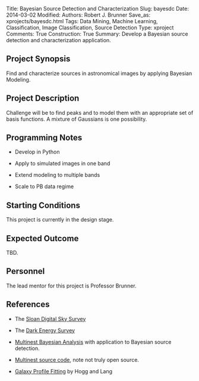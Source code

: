 Title: Bayesian Source Detection and Characterization
Slug: bayesdc
Date: 2014-03-02
Modified: 
Authors: Robert J. Brunner
Save_as: xprojects/bayesdc.html
Tags: Data Mining, Machine Learning, Classification, Image Classification, Source Detection
Type: xproject
Comments: True
Construction: True
Summary: Develop a Bayesian source detection and characterization application.

## Project Synopsis

Find and characterize sources in astronomical images by applying Bayesian Modeling.

## Project Description

Challenge will be to find peaks and to model them with an appropriate
set of basis functions. A mixture of Gaussians is one possibility.

## Programming Notes

- Develop in Python

- Apply to simulated images in one band

- Extend modeling to multiple bands

- Scale to PB data regime

## Starting Conditions

This project is currently in the design stage.

## Expected Outcome

TBD.

## Personnel

The lead mentor for this project is Professor Brunner.

## References

- The [Sloan Digital Sky Survey](http://www.sdss3.org)
- The [Dark Energy Survey](http://www.darkenergysurvey.org)

- [Multinest Bayesian Analysis](http://arxiv.org/abs/0704.3704) with
application to Bayesian source detection.

- [Multinest source
code](http://ccpforge.cse.rl.ac.uk/gf/project/multinest/), note not
truly open source. 

- [Galaxy Profile Fitting](http://arxiv.org/abs/1210.6563) by Hogg and Lang

